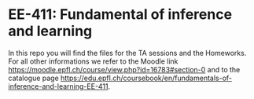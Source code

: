 # EE-411: Fundamental of inference and learning 

In this repo you will find the files for the TA sessions and the Homeworks. For all other informations we refer to the Moodle link https://moodle.epfl.ch/course/view.php?id=16783#section-0 and to the catalogue page https://edu.epfl.ch/coursebook/en/fundamentals-of-inference-and-learning-EE-411.
